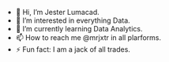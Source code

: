 - 👋 Hi, I’m Jester Lumacad.
- 👀 I’m interested in everything Data.
- 🌱 I’m currently learning Data Analytics.
- 📫 How to reach me @mrjxtr in all plarforms.
- ⚡ Fun fact: I am a jack of all trades.

<!---
mr-jxtr/mr-jxtr is a ✨ special ✨ repository because its `README.md` (this file) appears on your GitHub profile.
You can click the Preview link to take a look at your changes.
--->
